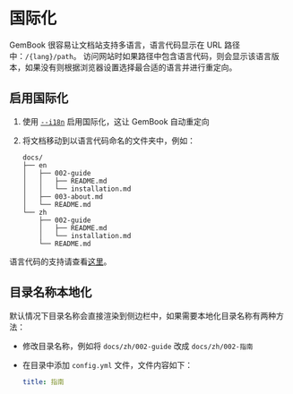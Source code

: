 # 国际化

GemBook 很容易让文档站支持多语言，语言代码显示在 URL 路径中：`/{lang}/path`。
访问网站时如果路径中包含语言代码，则会显示该语言版本，如果没有则根据浏览器设置选择最合适的语言并进行重定向。

## 启用国际化

1. 使用 [`--i18n`](./003-cli.md#--i18n) 启用国际化，这让 GemBook 自动重定向
2. 将文档移动到以语言代码命名的文件夹中，例如：

   ```
   docs/
   ├── en
   │   ├── 002-guide
   │   │   ├── README.md
   │   │   └── installation.md
   │   ├── 003-about.md
   │   └── README.md
   └── zh
       ├── 002-guide
       │   ├── README.md
       │   └── installation.md
       └── README.md
   ```

语言代码的支持请查看[这里](https://github.com/mantou132/gem/tree/master/packages/gem-book/src/bin/lang.json)。

## 目录名称本地化

默认情况下目录名称会直接渲染到侧边栏中，如果需要本地化目录名称有两种方法：

- 修改目录名称，例如将 `docs/zh/002-guide` 改成 `docs/zh/002-指南`
- 在目录中添加 `config.yml` 文件，文件内容如下：

  ```yml
  title: 指南
  ```
